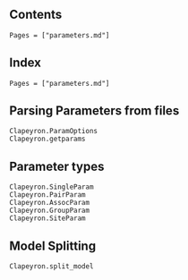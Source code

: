 ## Contents

```@contents
Pages = ["parameters.md"]
```

## Index

```@index
Pages = ["parameters.md"]
```

## Parsing Parameters from files
```@docs
Clapeyron.ParamOptions
Clapeyron.getparams
```
## Parameter types
```@docs
Clapeyron.SingleParam
Clapeyron.PairParam
Clapeyron.AssocParam
Clapeyron.GroupParam
Clapeyron.SiteParam
```

## Model Splitting
```@docs
Clapeyron.split_model
```
